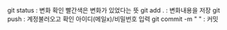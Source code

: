 git status : 변화 확인 빨간색은 변화가 있었다는 뜻
git add . : 변화내용을 저장
git push : 계정불러오고 확인
아이디(메일x)/비밀번호 입력
git commit -m " " : 커밋